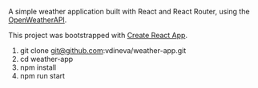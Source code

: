 A simple weather application built with React and React Router, using the [OpenWeatherAPI](http://openweathermap.org/api).

This project was bootstrapped with [Create React App](https://github.com/facebookincubator/create-react-app).

1. git clone git@github.com:vdineva/weather-app.git
2. cd weather-app
3. npm install
4. npm run start
